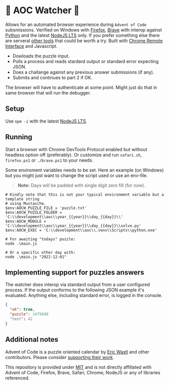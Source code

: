 # 🎄 AOC Watcher 🎄 

Allows for an automated browser experience during `Advent of Code` subsmissions. Verified on Windows with [Firefox](https://www.mozilla.org/), [Brave](https://brave.com/) with interop against [Python](https://www.python.org/downloads/) and the latest [NodeJS LTS](https://nodejs.org/en/download/) only. If you prefer something else there are serveral [other tools](https://github.com/scarvalhojr/aoc-cli) that could be worth a try. Built with [Chrome Remote Interface](https://www.npmjs.com/package/chrome-remote-interface) and Javascript.

- Dowloads the puzzle input.
- Polls a process and reads stardard output or standard error expecting JSON.
- Does a challange against any previous answer submissions (if any).
- Submits and continues to part 2 if OK.

The browser will have to authenticate at some point. Might just do that in same browser that will run the debugger.

## Setup
Use `npm -i` with the latest [NodeJS LTS](https://nodejs.org/en/download/).
## Running

Start a browser with Chrome DevTools Protocol enabled but without headless option off (preferably). Or customize and run `safari.sh`,
`firefox.ps1` or `./brave.ps1` to your needs. 

Some enviroment variables needs to be set. Here an example (on Windows) but you might just want to change the script used or use an
env-file.

> **Note:** Days will be padded with single digit zero fill (for now).

```pwsh
# Kindly note that this is not your typical environment variable but a template string
# using Mustasche.
$env:AOCW_PUZZLE_FILE = 'puzzle.txt'
$env:AOCW_PUZZLE_FOLDER = 'C:\\development\\aoc\\year_{{year}}\\day_{{day}}\\'
$env:AOCW_MODULE = 'C:\\development\\aoc\\year_{{year}}\\day_{{day}}\\solve.py'
$env:AOCW_EXEC = 'C:\\development\\aoc\\.venv\\Scripts\\python.exe'

# For awaiting "todays" puzzle:
node .\main.js

# Or a specific other day with:
node .\main.js "2022-12-01"
```

## Implementing support for puzzles answers
The watcher does interop via standard output from a user configured process. If the output conforms to the following JSON example it's evaluated. Anything else, including standard error, is logged in the console. 

```json
{
  "ok": true,
  "puzzle": 1475698
  "test": 42
}
```

## Additional notes
Advent of Code is a puzzle oriented calendar by [Eric Wastl](https://twitter.com/ericwastl) and other contributors. Please consider [supporting their work](https://adventofcode.com/2022/support).

This repository is provided under [MIT](LICENSE) and is not directly affillated with Advent of Code, Firefox, Brave, Safari, Chrome, NodeJS or any of libraries referenced.
